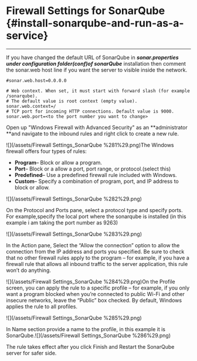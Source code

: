 # Firewall Settings for SonarQube {#install-sonarqube-and-run-as-a-service}

---

If you have changed the default URL of SonarQube in _**sonar.properties under configuration folder\(conf\)of sonarQube**_ installation then comment the sonar.web host line if you want the server to visible inside the network.

```
#sonar.web.host=0.0.0.0

# Web context. When set, it must start with forward slash (for example /sonarqube).
# The default value is root context (empty value).
sonar.web.context=/
# TCP port for incoming HTTP connections. Default value is 9000.
sonar.web.port=<to the port number you want to change>
```

Open up "Windows Firewall with Advanced Security" as an **administrator **and navigate to the inbound rules and right click to create a new rule.

![](/assets/Firewall Settings_SonarQube %281%29.png)The Windows firewall offers four types of rules:

* **Program**– Block or allow a program.
* **Port**– Block or a allow a port, port range, or protocol.\(select this\)
* **Predefined**– Use a predefined firewall rule included with Windows.
* **Custom**– Specify a combination of program, port, and IP address to block or allow.

![](/assets/Firewall Settings_SonarQube %282%29.png)

On the Protocol and Ports pane, select a protocol type and specify ports. For example,specify the local port where the sonarqube is installed \(in this example i am taking the port number as 9263\)

![](/assets/Firewall Settings_SonarQube %283%29.png)

In the Action pane, Select the “Allow the connection” option to allow the connection from the IP address and ports you specified. Be sure to check that no other firewall rules apply to the program – for example, if you have a firewall rule that allows all inbound traffic to the server application, this rule won’t do anything.

![](/assets/Firewall Settings_SonarQube %284%29.png)On the Profile screen, you can apply the rule to a specific profile – for example, if you only want a program blocked when you’re connected to public Wi-Fi and other insecure networks, leave the “Public” box checked. By default, Windows applies the rule to all profiles.

![](/assets/Firewall Settings_SonarQube %285%29.png)

In Name section provide a name to the profile, in this example it is SonarQube.![](/assets/Firewall Settings_SonarQube %286%29.png)

The rule takes effect after you click Finish and Restart the SonarQube server for safer side.

